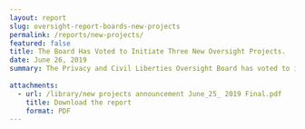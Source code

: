 ```yaml
---
layout: report
slug: oversight-report-boards-new-projects
permalink: /reports/new-projects/
featured: false
title: The Board Has Voted to Initiate Three New Oversight Projects.
date: June 26, 2019
summary: The Privacy and Civil Liberties Oversight Board has voted to initiate three new oversight projects, including a review of the use of facial recognition and other biometric technologies in aviation security.
 
attachments:
  - url: /library/new projects announcement June_25_ 2019 Final.pdf
    title: Download the report
    format: PDF
---
```

